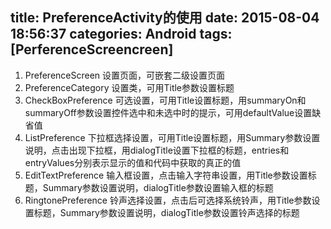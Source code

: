 title: PreferenceActivity的使用
date: 2015-08-04 18:56:37
categories: Android
tags: [PerferenceScreencreen]
---
<!--more-->
1. PreferenceScreen 设置页面，可嵌套二级设置页面
2. PreferenceCategory 设置类，可用Title参数设置标题
3. CheckBoxPreference 可选设置，可用Title设置标题，用summaryOn和summaryOff参数设置控件选中和未选中时的提示，可用defaultValue设置缺省值
4. ListPreference 下拉框选择设置，可用Title设置标题，用Summary参数设置说明，点击出现下拉框，用dialogTitle设置下拉框的标题，entries和entryValues分别表示显示的值和代码中获取的真正的值
5. EditTextPreference 输入框设置，点击输入字符串设置，用Title参数设置标题，Summary参数设置说明，dialogTitle参数设置输入框的标题
6. RingtonePreference 铃声选择设置，点击后可选择系统铃声，用Title参数设置标题，Summary参数设置说明，dialogTitle参数设置铃声选择的标题
